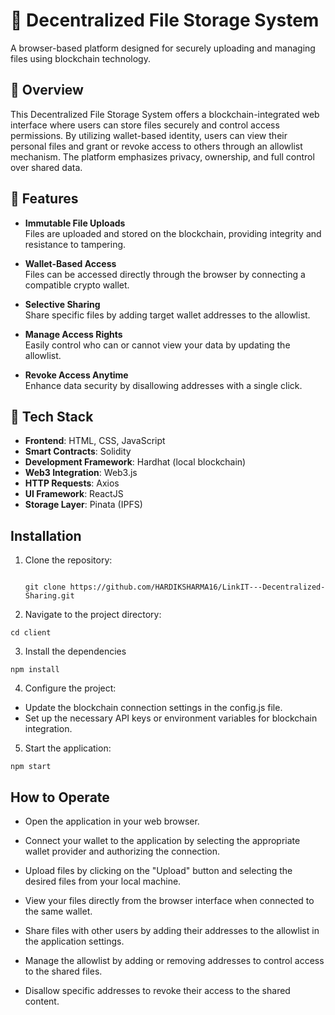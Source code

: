 # 💾 Decentralized File Storage System

A browser-based platform designed for securely uploading and managing files using blockchain technology.

## 📌 Overview

This Decentralized File Storage System offers a blockchain-integrated web interface where users can store files securely and control access permissions. By utilizing wallet-based identity, users can view their personal files and grant or revoke access to others through an allowlist mechanism. The platform emphasizes privacy, ownership, and full control over shared data.

## 🌟 Features

- **Immutable File Uploads**  
  Files are uploaded and stored on the blockchain, providing integrity and resistance to tampering.

- **Wallet-Based Access**  
  Files can be accessed directly through the browser by connecting a compatible crypto wallet.

- **Selective Sharing**  
  Share specific files by adding target wallet addresses to the allowlist.

- **Manage Access Rights**  
  Easily control who can or cannot view your data by updating the allowlist.

- **Revoke Access Anytime**  
  Enhance data security by disallowing addresses with a single click.

## 🧰 Tech Stack

- **Frontend**: HTML, CSS, JavaScript  
- **Smart Contracts**: Solidity  
- **Development Framework**: Hardhat (local blockchain)  
- **Web3 Integration**: Web3.js  
- **HTTP Requests**: Axios  
- **UI Framework**: ReactJS  
- **Storage Layer**: Pinata (IPFS)


## Installation

1. Clone the repository:

   ```shell

   git clone https://github.com/HARDIKSHARMA16/LinkIT---Decentralized-Sharing.git

   ```

2. Navigate to the project directory:

```
cd client
```

3. Install the dependencies

```
npm install
```

4. Configure the project:

- Update the blockchain connection settings in the config.js file.
- Set up the necessary API keys or environment variables for blockchain integration.

5. Start the application:

```shell
npm start
```

## How to Operate

- Open the application in your web browser.

- Connect your wallet to the application by selecting the appropriate wallet provider and authorizing the connection.

- Upload files by clicking on the "Upload" button and selecting the desired files from your local machine.

- View your files directly from the browser interface when connected to the same wallet.

- Share files with other users by adding their addresses to the allowlist in the application settings.

- Manage the allowlist by adding or removing addresses to control access to the shared files.

- Disallow specific addresses to revoke their access to the shared content.




